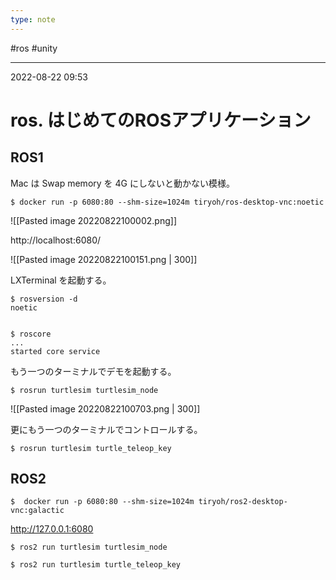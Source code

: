 ```yaml
---
type: note
---
```


#ros #unity

---
2022-08-22  09:53

# ros. はじめてのROSアプリケーション

## ROS1

Mac は Swap memory を 4G にしないと動かない模様。
```shell
$ docker run -p 6080:80 --shm-size=1024m tiryoh/ros-desktop-vnc:noetic
```

![[Pasted image 20220822100002.png]]

http://localhost:6080/

![[Pasted image 20220822100151.png | 300]]

LXTerminal を起動する。

```shell
$ rosversion -d
noetic


$ roscore
...
started core service
```

もう一つのターミナルでデモを起動する。

```shell
$ rosrun turtlesim turtlesim_node
```

![[Pasted image 20220822100703.png | 300]]

更にもう一つのターミナルでコントロールする。

```shell
$ rosrun turtlesim turtle_teleop_key

```
## ROS2
```shell
$  docker run -p 6080:80 --shm-size=1024m tiryoh/ros2-desktop-vnc:galactic
```


http://127.0.0.1:6080

```shell
$ ros2 run turtlesim turtlesim_node
```

```shell
$ ros2 run turtlesim turtle_teleop_key
```


